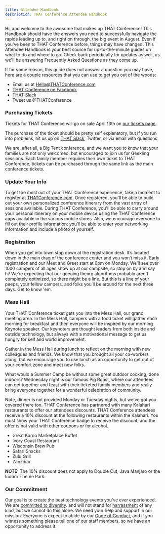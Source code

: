 ```yaml
---
title: Attendee Handbook
description: THAT Conference Attendee Handbook
---
```


Hi, and welcome to the awesome that makes up THAT Conference! This Handbook should have the answers you need to successfully navigate the rapids leading up to, and right on through, the big event in August. Even if you've been to THAT Conference before, things may have changed. This Attendee Handbook is your best source for up-to-the-minute guides on what to do and where to go. Check back periodically for updates as well, as we'll be answering Frequently Asked Questions as they come up.

If for some reason, this guide does not answer a question you may have, here are a couple resources that you can use to get you out of the woods:

- Email us at [Hello@THATConference.com](mailto:Hello@THATConference.com)
- <a href="https://www.facebook.com/ThatConference" target="_blank">THAT Conference on Facebook</a>
- <a href="https://thatslack.thatconference.com/" target="_blank">THAT Slack</a>
- Tweet us @THATConference

### Purchasing Tickets

Tickets for THAT Conference will go on sale April 13th on <a href="https://www.thatconference.com/wi/tickets" target="_blank">our tickets page</a>.

The purchase of the ticket should be pretty self explanatory, but if you run into problems, hit us up on <a href="https://thatslack.thatconference.com/" target="_blank">THAT Slack</a>, Twitter, or via email with questions.

We are, after all, a Big Tent conference, and we want you to know that your families are not only welcomed, but encouraged to join us for Geekling sessions. Each family member requires their own ticket to THAT Conference; tickets can be purchased through the same link as the main conference tickets.

### Update Your Info

To get the most out of your THAT Conference experience, take a moment to register at <a href="https://www.thatconference.com/" target="_blank">THATConference.com</a>.
Once registered, you'll be able to build out your own personalized conference itinerary from the vast array of sessions available.
During THAT Conference, you'll be able to carry around your personal itinerary on your mobile device using the THAT Conference apps available in the various mobile stores. Also, we encourage everyone to fill out their profile information; you'll be able to enter your networking information and include a photo of yourself.

### Registration

When you get into town stop down at the registration desk. It’s located down in the main drag of the conference center and you won’t miss it.
Early registration and our Meet and Greet start at 6pm on Monday. We’ll see over 1000 campers of all ages show up at our campsite, so stop on by and say hi!
We’re expecting that our queuing theory algorithms probably aren't completely optimized, so there might be a line. But this is a line of your peeps, your fellow campers, and folks you'll be around for the next three days. Get to know 'em.

<!-- (Include this information on the site closer to April 2020)
###Schedule

Given the many choices of sessions that you have, and the many more that arise spontaneously as part of Open Spaces, it can be difficult to plan your camping adventure. We endeavor to make that easier every year. First, sign in to the conference site.
Start at the Full Session Lineup (coming April 2020) and click on any session you like. On the session page,
click the heart to save that session as a favorite. Then you can see all the sessions you've tagged as a favorite as an itinerary at the MySchedule link off the main Schedule nav.

But what do you do on the go? Download the THAT Conference apps for iOS or Android platforms in their respective mobile stores.
The THAT Conference application will act as your compass, showing you the sessions you've marked as a favorite and keeping you up to date on any schedule and location changes as they happen during THAT Conference.  !-->

### Mess Hall

Your THAT Conference ticket gets you into the Mess Hall, our grand meeting area. In the Mess Hall, campers with a food ticket will gather each morning for breakfast and then everyone will be inspired by our morning Keynote speaker. Our keynoters are thought leaders from both inside and outside technology, but always with a motivational message to get us hungry for self and world improvement.

Gather in the Mess Hall during lunch to reflect on the morning with new colleagues and friends. We know that you brought all your co-workers along, but we encourage you to use lunch as an opportunity to get out of your comfort zone and meet new folks.

What would a Summer Camp be without some great outdoor cooking, done indoors? Wednesday night is our famous Pig Roast, where our attendees can get together and feast with their ticketed family members and really bring everyone together for a wonderful celebration of community.

Note, dinner is not provided Monday or Tuesday nights, but we've got you covered there too. THAT Conference has partnered with many Kalahari restaurants to offer our attendees discounts. THAT Conference attendees receive a 10% discount at the following restaurants within the Kalahari. You must show your THAT Conference badge to receive the discount, and the offer is not valid with other coupons or for alcohol.

- Great Karoo Marketplace Buffet
- Ivory Coast Restaurant
- Wisconsin Brew Pub
- Safari Snacks
- Zulu Grill
- Zanzibar

**NOTE:** The 10% discount does not apply to Double Cut, Java Manjaro or the Indoor Theme Park.

### Our Commitment

Our goal is to create the best technology events you’ve ever experienced. We are <a href="https://www.thatconference.com/commitment-to-diversity" target="_blank">committed to diversity</a>.
and will not stand for <a href="https://www.thatconference.com/anti-harassment-policy" target="_blank">harrassment</a> of any kind, but we cannot do this alone. We need your help and support in our mission. Everyone is expect to abide by our <a href="https://www.thatconference.com/code-of-conduct" target="_blank">Code of Conduct</a>, and if you witness something please tell one of our staff members, so we have an opportunity to address it.
